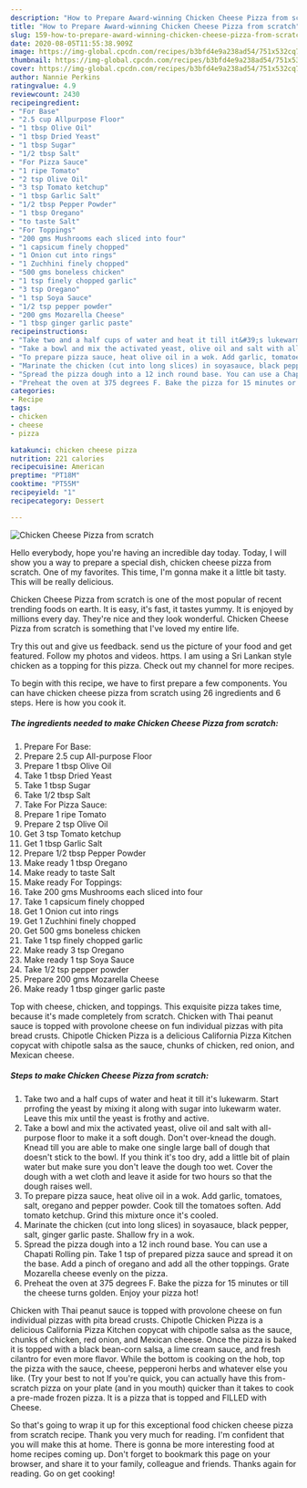 ```yaml
---
description: "How to Prepare Award-winning Chicken Cheese Pizza from scratch"
title: "How to Prepare Award-winning Chicken Cheese Pizza from scratch"
slug: 159-how-to-prepare-award-winning-chicken-cheese-pizza-from-scratch
date: 2020-08-05T11:55:38.909Z
image: https://img-global.cpcdn.com/recipes/b3bfd4e9a238ad54/751x532cq70/chicken-cheese-pizza-from-scratch-recipe-main-photo.jpg
thumbnail: https://img-global.cpcdn.com/recipes/b3bfd4e9a238ad54/751x532cq70/chicken-cheese-pizza-from-scratch-recipe-main-photo.jpg
cover: https://img-global.cpcdn.com/recipes/b3bfd4e9a238ad54/751x532cq70/chicken-cheese-pizza-from-scratch-recipe-main-photo.jpg
author: Nannie Perkins
ratingvalue: 4.9
reviewcount: 2430
recipeingredient:
- "For Base"
- "2.5 cup Allpurpose Floor"
- "1 tbsp Olive Oil"
- "1 tbsp Dried Yeast"
- "1 tbsp Sugar"
- "1/2 tbsp Salt"
- "For Pizza Sauce"
- "1 ripe Tomato"
- "2 tsp Olive Oil"
- "3 tsp Tomato ketchup"
- "1 tbsp Garlic Salt"
- "1/2 tbsp Pepper Powder"
- "1 tbsp Oregano"
- "to taste Salt"
- "For Toppings"
- "200 gms Mushrooms each sliced into four"
- "1 capsicum finely chopped"
- "1 Onion cut into rings"
- "1 Zuchhini finely chopped"
- "500 gms boneless chicken"
- "1 tsp finely chopped garlic"
- "3 tsp Oregano"
- "1 tsp Soya Sauce"
- "1/2 tsp pepper powder"
- "200 gms Mozarella Cheese"
- "1 tbsp ginger garlic paste"
recipeinstructions:
- "Take two and a half cups of water and heat it till it&#39;s lukewarm. Start prrofing the yeast by mixing it along with sugar into lukewarm water. Leave this mix until the yeast is frothy and active."
- "Take a bowl and mix the activated yeast, olive oil and salt with all-purpose floor to make it a soft dough. Don&#39;t over-knead the dough. Knead till you are able to make one single large ball of dough that doesn&#39;t stick to the bowl. If you think it&#39;s too dry, add a little bit of plain water but make sure you don&#39;t leave the dough too wet. Cover the dough with a wet cloth and leave it aside for two hours so that the dough raises well."
- "To prepare pizza sauce, heat olive oil in a wok. Add garlic, tomatoes, salt, oregano and pepper powder. Cook till the tomatoes soften. Add tomato ketchup. Grind this mixture once it&#39;s cooled."
- "Marinate the chicken (cut into long slices) in soyasauce, black pepper, salt, ginger garlic paste. Shallow fry in a wok."
- "Spread the pizza dough into a 12 inch round base. You can use a Chapati Rolling pin. Take 1 tsp of prepared pizza sauce and spread it on the base. Add a pinch of oregano and add all the other toppings. Grate Mozarella cheese evenly on the pizza."
- "Preheat the oven at 375 degrees F. Bake the pizza for 15 minutes or till the cheese turns golden. Enjoy your pizza hot!"
categories:
- Recipe
tags:
- chicken
- cheese
- pizza

katakunci: chicken cheese pizza 
nutrition: 221 calories
recipecuisine: American
preptime: "PT18M"
cooktime: "PT55M"
recipeyield: "1"
recipecategory: Dessert

---
```



![Chicken Cheese Pizza from scratch](https://img-global.cpcdn.com/recipes/b3bfd4e9a238ad54/751x532cq70/chicken-cheese-pizza-from-scratch-recipe-main-photo.jpg)

Hello everybody, hope you're having an incredible day today. Today, I will show you a way to prepare a special dish, chicken cheese pizza from scratch. One of my favorites. This time, I'm gonna make it a little bit tasty. This will be really delicious.

Chicken Cheese Pizza from scratch is one of the most popular of recent trending foods on earth. It is easy, it's fast, it tastes yummy. It is enjoyed by millions every day. They're nice and they look wonderful. Chicken Cheese Pizza from scratch is something that I've loved my entire life.

Try this out and give us feedback. send us the picture of your food and get featured. Follow my photos and videos. https. I am using a Sri Lankan style chicken as a topping for this pizza. Check out my channel for more recipes.


To begin with this recipe, we have to first prepare a few components. You can have chicken cheese pizza from scratch using 26 ingredients and 6 steps. Here is how you cook it.

<!--inarticleads1-->

##### The ingredients needed to make Chicken Cheese Pizza from scratch:

1. Prepare For Base:
1. Prepare 2.5 cup All-purpose Floor
1. Prepare 1 tbsp Olive Oil
1. Take 1 tbsp Dried Yeast
1. Take 1 tbsp Sugar
1. Take 1/2 tbsp Salt
1. Take For Pizza Sauce:
1. Prepare 1 ripe Tomato
1. Prepare 2 tsp Olive Oil
1. Get 3 tsp Tomato ketchup
1. Get 1 tbsp Garlic Salt
1. Prepare 1/2 tbsp Pepper Powder
1. Make ready 1 tbsp Oregano
1. Make ready to taste Salt
1. Make ready For Toppings:
1. Take 200 gms Mushrooms each sliced into four
1. Take 1 capsicum finely chopped
1. Get 1 Onion cut into rings
1. Get 1 Zuchhini finely chopped
1. Get 500 gms boneless chicken
1. Take 1 tsp finely chopped garlic
1. Make ready 3 tsp Oregano
1. Make ready 1 tsp Soya Sauce
1. Take 1/2 tsp pepper powder
1. Prepare 200 gms Mozarella Cheese
1. Make ready 1 tbsp ginger garlic paste


Top with cheese, chicken, and toppings. This exquisite pizza takes time, because it&#39;s made completely from scratch. Chicken with Thai peanut sauce is topped with provolone cheese on fun individual pizzas with pita bread crusts. Chipotle Chicken Pizza is a delicious California Pizza Kitchen copycat with chipotle salsa as the sauce, chunks of chicken, red onion, and Mexican cheese. 

<!--inarticleads2-->

##### Steps to make Chicken Cheese Pizza from scratch:

1. Take two and a half cups of water and heat it till it&#39;s lukewarm. Start prrofing the yeast by mixing it along with sugar into lukewarm water. Leave this mix until the yeast is frothy and active.
1. Take a bowl and mix the activated yeast, olive oil and salt with all-purpose floor to make it a soft dough. Don&#39;t over-knead the dough. Knead till you are able to make one single large ball of dough that doesn&#39;t stick to the bowl. If you think it&#39;s too dry, add a little bit of plain water but make sure you don&#39;t leave the dough too wet. Cover the dough with a wet cloth and leave it aside for two hours so that the dough raises well.
1. To prepare pizza sauce, heat olive oil in a wok. Add garlic, tomatoes, salt, oregano and pepper powder. Cook till the tomatoes soften. Add tomato ketchup. Grind this mixture once it&#39;s cooled.
1. Marinate the chicken (cut into long slices) in soyasauce, black pepper, salt, ginger garlic paste. Shallow fry in a wok.
1. Spread the pizza dough into a 12 inch round base. You can use a Chapati Rolling pin. Take 1 tsp of prepared pizza sauce and spread it on the base. Add a pinch of oregano and add all the other toppings. Grate Mozarella cheese evenly on the pizza.
1. Preheat the oven at 375 degrees F. Bake the pizza for 15 minutes or till the cheese turns golden. Enjoy your pizza hot!


Chicken with Thai peanut sauce is topped with provolone cheese on fun individual pizzas with pita bread crusts. Chipotle Chicken Pizza is a delicious California Pizza Kitchen copycat with chipotle salsa as the sauce, chunks of chicken, red onion, and Mexican cheese. Once the pizza is baked it is topped with a black bean-corn salsa, a lime cream sauce, and fresh cilantro for even more flavor. While the bottom is cooking on the hob, top the pizza with the sauce, cheese, pepperoni herbs and whatever else you like. (Try your best to not If you&#39;re quick, you can actually have this from-scratch pizza on your plate (and in you mouth) quicker than it takes to cook a pre-made frozen pizza. It is a pizza that is topped and FILLED with Cheese. 

So that's going to wrap it up for this exceptional food chicken cheese pizza from scratch recipe. Thank you very much for reading. I'm confident that you will make this at home. There is gonna be more interesting food at home recipes coming up. Don't forget to bookmark this page on your browser, and share it to your family, colleague and friends. Thanks again for reading. Go on get cooking!
